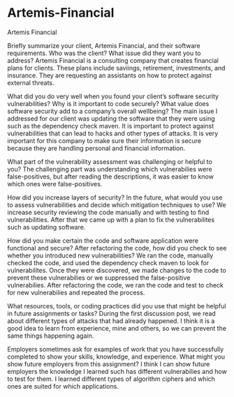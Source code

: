 # Artemis-Financial
Artemis Financial

Briefly summarize your client, Artemis Financial, and their software requirements. Who was the client? What issue did they want you to address?
  Artemis Financial is a consulting company that creates financial plans for clients. These plans include saviings, retirement, investments, and insurance. They are requesting an assistants on how to protect against external threats.

What did you do very well when you found your client’s software security vulnerabilities? Why is it important to code securely? What value does software security add to a company’s overall wellbeing?
  The main issue I addressed for our client was updating the software that they were using such as the dependency check maven. It is important to protect against vulnerabilities that can lead to hacks and other types of attacks. It is very important for this company to make sure their information is secure because they are handling personal and financial information.

What part of the vulnerability assessment was challenging or helpful to you?
The challenging part was understanding which vulnerabilies were false-positives, but after reading the descriptions, it was easier to know which ones were false-positives.

How did you increase layers of security? In the future, what would you use to assess vulnerabilities and decide which mitigation techniques to use?
  We increase security reviewing the code manually and with testing to find vulnerabilities. After that we came up with a plan to fix the vulnerabilites such as updating software. 

How did you make certain the code and software application were functional and secure? After refactoring the code, how did you check to see whether you introduced new vulnerabilities?
We ran the code, manually checked the code, and used the dependency check maven to look for vulnerabilites. Once they were discovered, we made changes to the code to prevent these vulnerabilies or we suppressed the false-positive vulnerabilies. After refactoring the code, we ran the code and test to check for new vulnerabilies and repeated the process.

What resources, tools, or coding practices did you use that might be helpful in future assignments or tasks?
  During the first discussion post, we read about different types of attacks that had already happened. I think it is a good idea to learn from experience, mine and others, so we can prevent the same things happening again.

Employers sometimes ask for examples of work that you have successfully completed to show your skills, knowledge, and experience. What might you show future employers from this assignment?
  I think I can show future employers the knowledge I learned such has different vulnerabilies and how to test for them. I learned different types of algorithm ciphers and which ones are suited for which applications.
